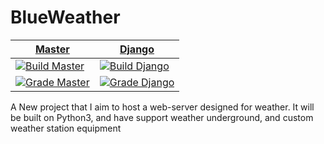 # BlueWeather

| [Master]              | [Django]              |
|-----------------------|-----------------------|
| [![Build Master]][bd] | [![Build Django]][bd] |
| [![Grade Master]][gm] | [![Grade Django]][gd] |

[Build Master]: https://github.drone.home.benscraft.info/api/badges/ttocsneb/BlueWeather/status.svg?ref=refs/heads/master
[Build Django]: https://github.drone.home.benscraft.info/api/badges/ttocsneb/BlueWeather/status.svg?ref=refs/heads/django
[bd]: https://github.drone.home.benscraft.info/ttocsneb/BlueWeather

[Grade Master]: https://www.codefactor.io/repository/github/ttocsneb/blueweather/badge
[gm]: https://www.codefactor.io/repository/github/ttocsneb/blueweather

[Grade Django]: https://www.codefactor.io/repository/github/ttocsneb/blueweather/badge/django
[gd]: https://www.codefactor.io/repository/github/ttocsneb/blueweather/overview/django

[Master]: https://github.com/ttocsneb/BlueWeather/
[Django]: https://github.com/ttocsneb/BlueWeather/tree/django

A New project that I aim to host a web-server designed for weather.  It will be built on Python3, and have support weather underground, and custom weather station equipment
